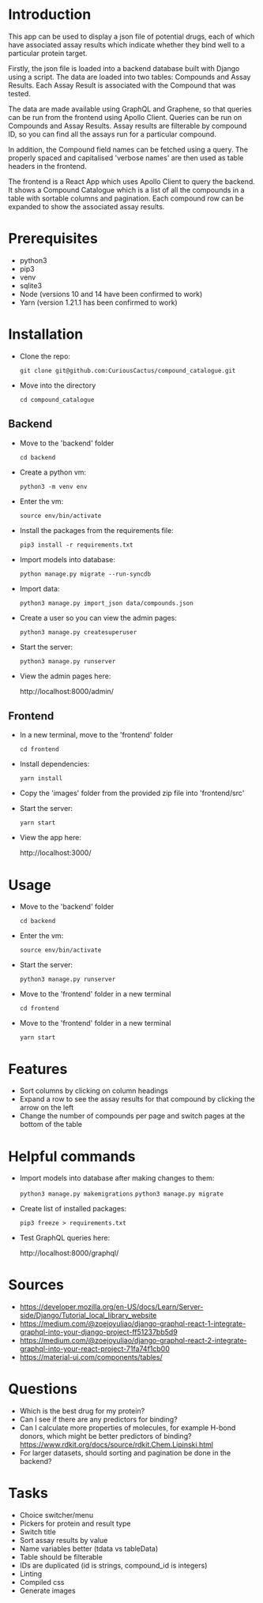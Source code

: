 # Introduction

This app can be used to display a json file of potential drugs, each of which have associated assay results which indicate whether they bind well to a particular protein target.

Firstly, the json file is loaded into a backend database built with Django using a script. The data are loaded into two tables: Compounds and Assay Results. Each Assay Result is associated with the Compound that was tested.

The data are made available using GraphQL and Graphene, so that queries can be run from the frontend using Apollo Client. Queries can be run on Compounds and Assay Results. Assay results are filterable by compound ID, so you can find all the assays run for a particular compound.

In addition, the Compound field names can be fetched using a query. The properly spaced and capitalised 'verbose names' are then used as table headers in the frontend.

The frontend is a React App which uses Apollo Client to query the backend. It shows a Compound Catalogue which is a list of all the compounds in a table with sortable columns and pagination. Each compound row can be expanded to show the associated assay results.

# Prerequisites

- python3
- pip3
- venv
- sqlite3
- Node (versions 10 and 14 have been confirmed to work)
- Yarn (version 1.21.1 has been confirmed to work)

# Installation

- Clone the repo:

  `git clone git@github.com:CuriousCactus/compound_catalogue.git`

- Move into the directory

  `cd compound_catalogue`

## Backend

- Move to the 'backend' folder

  `cd backend`

- Create a python vm:

  `python3 -m venv env`

- Enter the vm:

  `source env/bin/activate`

- Install the packages from the requirements file:

  `pip3 install -r requirements.txt`

- Import models into database:

  `python manage.py migrate --run-syncdb`

- Import data:

  `python3 manage.py import_json data/compounds.json`

- Create a user so you can view the admin pages:

  `python3 manage.py createsuperuser`

- Start the server:

  `python3 manage.py runserver`

- View the admin pages here:

  http://localhost:8000/admin/

## Frontend

- In a new terminal, move to the 'frontend' folder

  `cd frontend`

- Install dependencies:

  `yarn install`

- Copy the 'images' folder from the provided zip file into 'frontend/src'

- Start the server:

  `yarn start`

- View the app here:

  http://localhost:3000/

# Usage

- Move to the 'backend' folder

  `cd backend`

- Enter the vm:

  `source env/bin/activate`

- Start the server:

  `python3 manage.py runserver`

- Move to the 'frontend' folder in a new terminal

  `cd frontend`

- Move to the 'frontend' folder in a new terminal

  `yarn start`

# Features

- Sort columns by clicking on column headings
- Expand a row to see the assay results for that compound by clicking the arrow on the left
- Change the number of compounds per page and switch pages at the bottom of the table

# Helpful commands

- Import models into database after making changes to them:

  `python3 manage.py makemigrations`
  `python3 manage.py migrate`

- Create list of installed packages:

  `pip3 freeze > requirements.txt`

- Test GraphQL queries here:

  http://localhost:8000/graphql/

# Sources

- https://developer.mozilla.org/en-US/docs/Learn/Server-side/Django/Tutorial_local_library_website
- https://medium.com/@zoejoyuliao/django-graphql-react-1-integrate-graphql-into-your-django-project-ff51237bb5d9
- https://medium.com/@zoejoyuliao/django-graphql-react-2-integrate-graphql-into-your-react-project-71fa74f1cb00
- https://material-ui.com/components/tables/

# Questions

- Which is the best drug for my protein?
- Can I see if there are any predictors for binding?
- Can I calculate more properties of molecules, for example H-bond donors, which might be better predictors of binding?
  https://www.rdkit.org/docs/source/rdkit.Chem.Lipinski.html
- For larger datasets, should sorting and pagination be done in the backend?

# Tasks

- Choice switcher/menu
- Pickers for protein and result type
- Switch title
- Sort assay results by value
- Name variables better (tdata vs tableData)
- Table should be filterable
- IDs are duplicated (id is strings, compound_id is integers)
- Linting
- Compiled css
- Generate images

